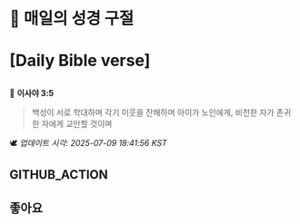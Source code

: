 # 🙏 매일의 성경 구절
# [Daily Bible verse]
##
<!-- START_BIBLE_VERSE -->
📖 **이사야 3:5**
> 백성이 서로 학대하며 각기 이웃을 잔해하며 아이가 노인에게, 비천한 자가 존귀한 자에게 교만할 것이며

🕊️ _업데이트 시각: 2025-07-09 18:41:56 KST_
  <!-- END_BIBLE_VERSE -->
## GITHUB_ACTION
## 좋아요